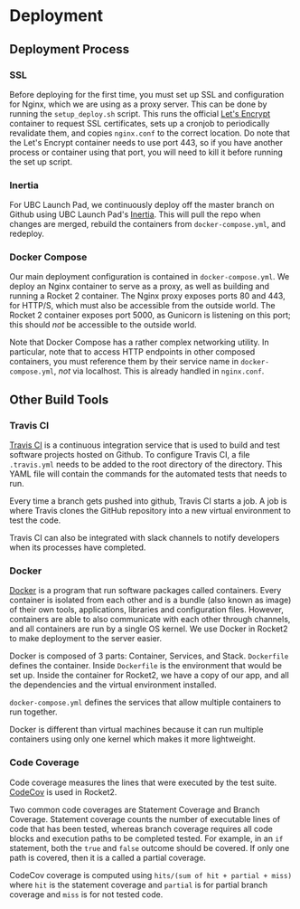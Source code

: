# Deployment

## Deployment Process

### SSL

Before deploying for the first time, you must set up SSL and configuration for
Nginx, which we are using as a proxy server. This can be done by running the
`setup_deploy.sh` script. This runs the official
[Let's Encrypt](https://letsencrypt.org/) container to request SSL certificates,
sets up a cronjob to periodically revalidate them, and copies
`nginx.conf` to the correct location. Do note that the Let's
Encrypt container needs to use port 443, so if you have another process or
container using that port, you will need to kill it before running the
set up script.

### Inertia

For UBC Launch Pad, we continuously deploy off the master branch on Github
using UBC Launch Pad's [Inertia](https://github.com/ubclaunchpad/inertia).
This will pull the repo when changes are merged, rebuild the containers from
`docker-compose.yml`, and redeploy.

### Docker Compose

Our main deployment configuration is contained in
`docker-compose.yml`. We deploy an Nginx container
to serve as a proxy, as well as building and running a Rocket 2 container.
The Nginx proxy exposes ports 80 and 443, for HTTP/S, which must also be
accessible from the outside world. The Rocket 2 container exposes port 5000,
as Gunicorn is listening on this port; this should *not* be accessible to
the outside world.

Note that Docker Compose has a rather complex networking utility. In particular,
note that to access HTTP endpoints in other composed containers, you must
reference them by their service name in `docker-compose.yml`, *not* via
localhost. This is already handled in `nginx.conf`.

## Other Build Tools

### Travis CI

[Travis CI](https://docs.travis-ci.com/user/tutorial/) is a continuous integration
service that is used to build and test software projects hosted on Github.
To configure Travis CI, a file  `.travis.yml` needs to be added to the
root directory of the directory. This YAML file will contain the commands for
the automated tests that needs to run.

Every time a branch gets pushed into github, Travis CI starts a job. A job is
where Travis clones the GitHub repository into a new virtual environment to
test the code.

Travis CI can also be integrated with slack channels to notify developers
when its processes have completed.

### Docker

[Docker](https://docs.docker.com/get-started/) is a program that run software
packages called containers. Every container is isolated from each other and is
a bundle (also known as image) of their own tools, applications, libraries and
configuration files. However, containers are able to also communicate with each
other through channels, and all containers are run by a single OS kernel.
We use Docker in Rocket2 to make deployment to the server easier.

Docker is composed of 3 parts: Container, Services, and Stack.
`Dockerfile` defines the container. Inside `Dockerfile` is the environment that
would be set up. Inside the container for Rocket2, we have a copy of our app,
and all the dependencies and the virtual environment installed.

`docker-compose.yml` defines the services that allow multiple containers to run together.

Docker is different than virtual machines because it can run multiple containers
using only one kernel which makes it more lightweight.

### Code Coverage

Code coverage measures the lines that were executed by the test suite.
[CodeCov](https://docs.codecov.io/docs/about-code-coverage) is used in Rocket2.

Two common code coverages are Statement Coverage and Branch Coverage. Statement
coverage counts the number of executable lines of code that has been tested,
whereas branch coverage requires all code blocks and execution paths to
be completed tested. For example, in an `if` statement, both the `true` and
`false` outcome should be covered. If only one path is covered, then it is a
called a partial coverage.

CodeCov coverage is computed using `hits/(sum of hit + partial + miss)` where
`hit` is the statement coverage and `partial` is for partial branch coverage and
`miss` is for not tested code.
